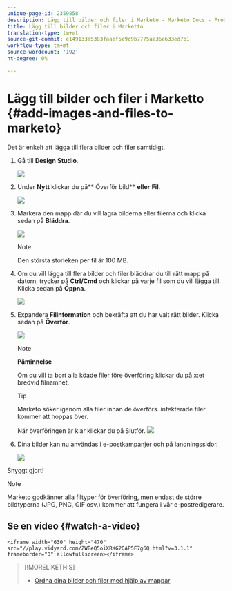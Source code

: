 ```yaml
---
unique-page-id: 2359858
description: Lägg till bilder och filer i Marketo - Marketo Docs - Produktdokumentation
title: Lägg till bilder och filer i Marketto
translation-type: tm+mt
source-git-commit: e149133a5383faaef5e9c9b7775ae36e633ed7b1
workflow-type: tm+mt
source-wordcount: '192'
ht-degree: 0%

---
```



# Lägg till bilder och filer i Marketto {#add-images-and-files-to-marketo}

Det är enkelt att lägga till flera bilder och filer samtidigt.

1. Gå till **Design** **Studio**.

   ![](assets/designstudio.png)

1. Under **Nytt** klickar du på** Överför bild** **eller** **Fil**.

   ![](assets/image2014-9-15-18-3a5-3a33.png)

1. Markera den mapp där du vill lagra bilderna eller filerna och klicka sedan på **Bläddra**.

   ![](assets/image2014-9-15-18-3a6-3a21.png)

   >[!NOTE]
   >
   >Den största storleken per fil är 100 MB.

1. Om du vill lägga till flera bilder och filer bläddrar du till rätt mapp på datorn, trycker på **Ctrl/Cmd** och klickar på varje fil som du vill lägga till. Klicka sedan på **Öppna**.

   ![](assets/image2014-9-15-18-3a6-3a58.png)

1. Expandera **Filinformation** och bekräfta att du har valt rätt bilder. Klicka sedan på **Överför**.

   ![](assets/image2014-9-15-18-3a7-3a22.png)

   >[!NOTE]
   >
   >**Påminnelse**
   >
   >
   >Om du vill ta bort alla köade filer före överföring klickar du på x:et bredvid filnamnet.

   >[!TIP]
   >
   >Marketo söker igenom alla filer innan de överförs. infekterade filer kommer att hoppas över.

   När överföringen är klar klickar du på Slutför.
   ![](assets/image2014-9-15-18-3a8-3a34.png)

1. Dina bilder kan nu användas i e-postkampanjer och på landningssidor.

   ![](assets/image2014-9-15-18-3a8-3a45.png)

Snyggt gjort!

>[!NOTE]
>
>Marketo godkänner alla filtyper för överföring, men endast de större bildtyperna (JPG, PNG, GIF osv.) kommer att fungera i vår e-postredigerare.

## Se en video {#watch-a-video}

`<iframe width="630" height="470" src="//play.vidyard.com/ZWBeQ5oiXRKG2QAP5E7g6Q.html?v=3.1.1" frameborder="0" allowfullscreen></iframe>`

>[!MORELIKETHIS]
>
>* [Ordna dina bilder och filer med hjälp av mappar](organize-your-images-and-files-using-folders.md)

>



